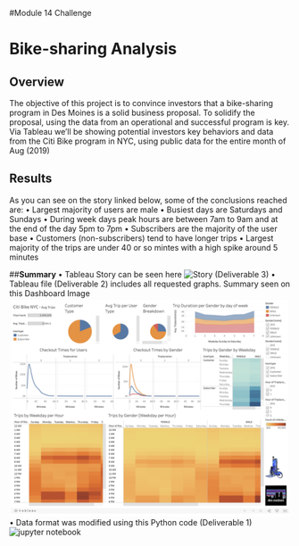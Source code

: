 #Module 14 Challenge
# Bike-sharing Analysis
## Overview
The objective of this project is to convince investors that a bike-sharing program in Des Moines is a solid business proposal. To solidify the proposal, using the data from an operational and successful program is key. 
Via Tableau we’ll be showing potential investors key behaviors and data from the Citi Bike program in NYC, using public data for the entire month of Aug (2019)

## Results
As you can see on the story linked below, some of the conclusions reached are:
•	Largest majority of users are male
•	Busiest days are Saturdays and Sundays
•	During week days peak hours are between 7am to 9am and at the end of the day 5pm to 7pm
•	Subscribers are the majority of the user base
•	Customers (non-subscribers) tend to have longer trips
•	Largest majority of the trips are under 40 or so mintes with a high spike around 5 minutes

##**Summary**
•	Tableau Story can be seen here ![Story]( https://public.tableau.com/profile/ana7380#!/vizhome/Citibike_M14/CitiBikeStory?publish=yes) (Deliverable 3)
•	Tableau file (Deliverable 2) includes all requested graphs. Summary seen on this Dashboard Image ![CitiBike Dash](https://github.com/TheLittlePrincess/M14_bikesharing/blob/main/RideShare%20Dashboard.png)
•	Data format was modified using this Python code (Deliverable 1)  ![jupyter notebook](https://github.com/TheLittlePrincess/M14_bikesharing/commit/712ab0e7dbc6d769f1cc61eba74dbb57dba48fc3)
